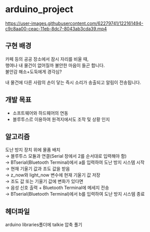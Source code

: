 # arduino_project


https://user-images.githubusercontent.com/62279741/122161494-c9c8aa00-ceac-11eb-8dc7-8043ab3cda39.mp4




## 구현 배경

카페 등의 공공 장소에서 잠시 자리를 비울 때, <br>
행여나 내 물건이 없어질까 불안한 마음이 들곤 합니다. <br>
불안감 해소+도둑에게 경각심?

내 물건에 다른 사람의 손이 닿는 즉시 소리가 송출되고 알림이 전송됩니다.

## 개발 목표

- 소프트웨어와 하드웨어의 연동<br>
- 블루투스르 이용하여 원격지에서도 조작 및 상황 인지 

## 알고리즘

도난 방지 장치 위에 물품 배치<br>
→  블루투스 모듈과 연결(Serial 창에서 2를 순서대로 입력해야 함)<br>
→  BTserial(Bluetooth Terminal)에서 a를 입력하여 도난 방지 시스템 시작<br>
→ 현재 기울기 값과 조도 값을 받음<br>
→ z_now와 light_now 변수에 현재 기울기 값 저장<br>
→ 조도 값 또는 기울기 값에 변화가 있다면<br>
→ 음성 신호 출력 + Bluetooth Terminal에 메세지 전송<br>
→ BTserial(Bluetooth Terminal)에서 b를 입력하여 도난 방지 시스템 종료<br>

## 헤더파일

arduino libraries폴더에 talkie 압축 풀기

